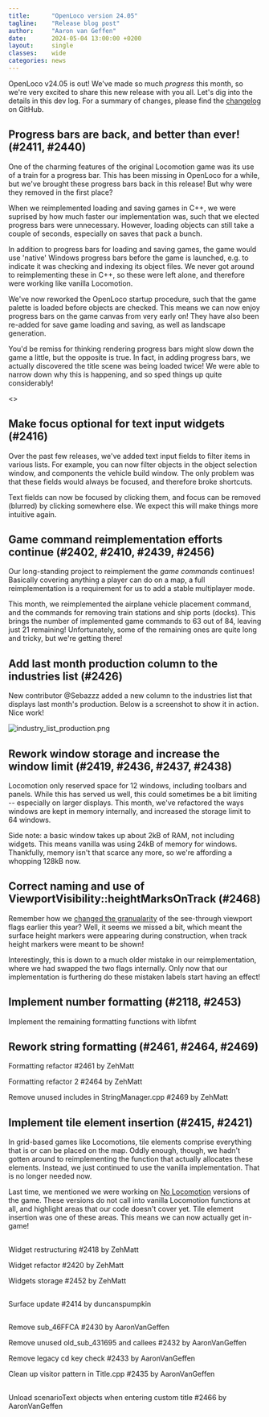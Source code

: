 ```yaml
---
title:      "OpenLoco version 24.05"
tagline:    "Release blog post"
author:     "Aaron van Geffen"
date:       2024-05-04 13:00:00 +0200
layout:     single
classes:    wide
categories: news
---
```


OpenLoco v24.05 is out! We've made so much _progress_ this month, so we're very excited to share this new release with you all.
Let's dig into the details in this dev log. For a summary of changes, please find the [changelog]() on GitHub.

## Progress bars are back, and better than ever! (#2411, #2440)

One of the charming features of the original Locomotion game was its use of a train for a progress bar.
This has been missing in OpenLoco for a while, but we've brought these progress bars back in this release!
But why were they removed in the first place?

When we reimplemented loading and saving games in C++, we were suprised by how much faster our implementation was,
such that we elected progress bars were unnecessary. However, loading objects can still take a couple of seconds,
especially on saves that pack a bunch.

In addition to progress bars for loading and saving games, the game would use 'native' Windows progress bars
before the game is launched, e.g. to indicate it was checking and indexing its object files. We never got around to
reimplementing these in C++, so these were left alone, and therefore were working like vanilla Locomotion.

We've now reworked the OpenLoco startup procedure, such that the game palette is loaded before objects are checked.
This means we can now enjoy progress bars on the game canvas from very early on! They have also been re-added
for save game loading and saving, as well as landscape generation.

You'd be remiss for thinking rendering progress bars might slow down the game a little, but the opposite is true.
In fact, in adding progress bars, we actually discovered the title scene was being loaded twice! We were able to
narrow down why this is happening, and so sped things up quite considerably!

<>

## Make focus optional for text input widgets (#2416)

Over the past few releases, we've added text input fields to filter items in various lists. For example,
you can now filter objects in the object selection window, and components the vehicle build window.
The only problem was that these fields would always be focused, and therefore broke shortcuts.

Text fields can now be focused by clicking them, and focus can be removed (blurred) by clicking somewhere else.
We expect this will make things more intuitive again.

## Game command reimplementation efforts continue (#2402, #2410, #2439, #2456)

Our long-standing project to reimplement the _game commands_ continues! Basically covering anything a player
can do on a map, a full reimplementation is a requirement for us to add a stable multiplayer mode.

This month, we reimplemented the airplane vehicle placement command, and the commands for removing train stations
and ship ports (docks). This brings the number of implemented game commands to 63 out of 84,
leaving just 21 remaining! Unfortunately, some of the remaining ones are quite long and tricky,
but we're getting there!

## Add last month production column to the industries list (#2426)

New contributor @Sebazzz added a new column to the industries list that displays last month's production.
Below is a screenshot to show it in action. Nice work!

![industry_list_production.png]()


## Rework window storage and increase the window limit (#2419, #2436, #2437, #2438)

Locomotion only reserved space for 12 windows, including toolbars and panels. While this has served us well,
this could sometimes be a bit limiting -- especially on larger displays. This month, we've refactored
the ways windows are kept in memory internally, and increased the storage limit to 64 windows.

Side note: a basic window takes up about 2kB of RAM, not including widgets. This means vanilla was using 24kB of
memory for windows. Thankfully, memory isn't that scarce any more, so we're affording a whopping 128kB now.


## Correct naming and use of ViewportVisibility::heightMarksOnTrack (#2468)

Remember how we [changed the granualarity](https://openloco.io/news/2024/01/openloco-v24.01.html#make-viewport-see-through-flags-more-granular-2231)
of the see-through viewport flags earlier this year? Well, it seems we missed a bit,
which meant the surface height markers were appearing during construction, when track height markers
were meant to be shown!

Interestingly, this is down to a much older mistake in our reimplementation, where we had swapped the
two flags internally. Only now that our implementation is furthering do these mistaken labels start
having an effect!

## Implement number formatting (#2118, #2453)

Implement the remaining formatting functions with libfmt


## Rework string formatting (#2461, #2464, #2469)


Formatting refactor
#2461 by ZehMatt

Formatting refactor 2
#2464 by ZehMatt

Remove unused includes in StringManager.cpp
#2469 by ZehMatt




## Implement tile element insertion (#2415, #2421)

In grid-based games like Locomotions, tile elements comprise everything that is or can be placed on the map.
Oddly enough, though, we hadn't gotten around to reimplementing the function that actually allocates these
elements. Instead, we just continued to use the vanilla implementation. That is no longer needed now.

Last time, we mentioned we were working on [No Locomotion](https://openloco.io/news/2024/04/openloco-v24.04.html#work-on-no-locomotion-executables-2395) versions of the game.
These versions do not call into vanilla Locomotion functions at all, and highlight areas that our code doesn't
cover yet. Tile element insertion was one of these areas. This means we can now actually get in-game!



##


Widget restructuring
#2418 by ZehMatt

Widget refactor
#2420 by ZehMatt

Widgets storage
#2452 by ZehMatt




##

Surface update
#2414 by duncanspumpkin


##

Remove sub_46FFCA
#2430 by AaronVanGeffen

Remove unused old_sub_431695 and callees
#2432 by AaronVanGeffen

Remove legacy cd key check
#2433 by AaronVanGeffen

Clean up visitor pattern in Title.cpp
#2435 by AaronVanGeffen


##

Unload scenarioText objects when entering custom title
#2466 by AaronVanGeffen






